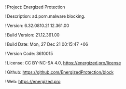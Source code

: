 ! Project: Energized Protection

! Description: ad.porn.malware blocking.

! Version: 6.32.0810.21.12.361.00

! Build Version: 21.12.361.00

! Build Date: Mon, 27 Dec 21 00:15:47 +06

! Version Code: 3610015

! License: CC BY-NC-SA 4.0, https://energized.pro/license

! Github: https://github.com/EnergizedProtection/block

! Web: https://energized.pro
